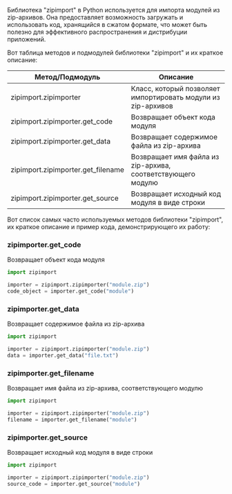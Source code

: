 Библиотека "zipimport" в Python используется для импорта модулей из zip-архивов.
Она предоставляет возможность загружать и использовать код, хранящийся в сжатом формате,
что может быть полезно для эффективного распространения и дистрибуции приложений.

Вот таблица методов и подмодулей библиотеки "zipimport" и их краткое описание:

| Метод/Подмодуль                    | Описание                                                     |
|------------------------------------|--------------------------------------------------------------|
| zipimport.zipimporter              | Класс, который позволяет импортировать модули из zip-архивов |
| zipimport.zipimporter.get_code     | Возвращает объект кода модуля                                |
| zipimport.zipimporter.get_data     | Возвращает содержимое файла из zip-архива                    |
| zipimport.zipimporter.get_filename | Возвращает имя файла из zip-архива, соответствующего модулю  |
| zipimport.zipimporter.get_source   | Возвращает исходный код модуля в виде строки                 |

Вот список самых часто используемых методов библиотеки "zipimport", их краткое описание и пример кода, демонстрирующего их работу:

### zipimporter.get_code
Возвращает объект кода модуля
```python
import zipimport

importer = zipimport.zipimporter("module.zip")
code_object = importer.get_code("module")
```

### zipimporter.get_data
Возвращает содержимое файла из zip-архива
```python
import zipimport

importer = zipimport.zipimporter("module.zip")
data = importer.get_data("file.txt")
```

### zipimporter.get_filename
Возвращает имя файла из zip-архива, соответствующего модулю
```python
import zipimport

importer = zipimport.zipimporter("module.zip")
filename = importer.get_filename("module")
```

### zipimporter.get_source
Возвращает исходный код модуля в виде строки
```python
import zipimport

importer = zipimport.zipimporter("module.zip")
source_code = importer.get_source("module")
```
